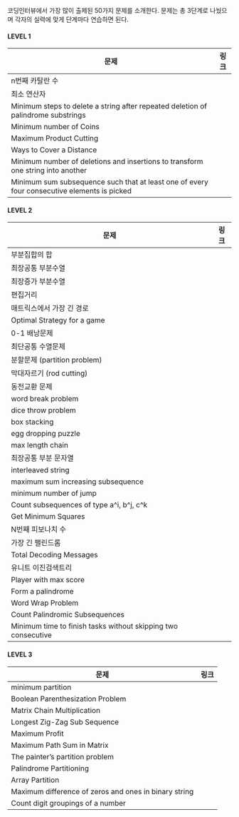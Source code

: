 코딩인터뷰에서 가장 많이 출제된 50가지 문제를 소개한다. 문제는 총 3단계로 나눴으며 각자의 실력에 맞게 단계마다 연습하면 된다.

#### LEVEL 1
| 문제                                                                                        | 링크 |
| ------------------------------------------------------------------------------------------- | ---- |
| n번째 카탈란 수                                                                             |      |
| 최소 연산자                                                                                 |      |
| Minimum steps to delete a string after repeated deletion of palindrome substrings           |      |
| Minimum number of Coins                                                                     |      |
| Maximum Product Cutting                                                                     |      |
| Ways to Cover a Distance                                                                    |      |
| Minimum number of deletions and insertions to transform one string into another             |      |
| Minimum sum subsequence such that at least one of every four consecutive elements is picked |      |


#### LEVEL 2
| 문제                                                          | 링크 |
| ------------------------------------------------------------- | ---- |
| 부분집합의 합                                                 |      |
| 최장공통 부분수열                                             |      |
| 최장증가 부분수열                                             |      |
| 편집거리                                                      |      |
| 매트릭스에서 가장 긴 경로                                        |      |
| Optimal Strategy for a game                                   |      |
| 0-1 배낭문제                                                  |      |
| 최단공통 수열문제                                             |      |
| 분할문제 (partition problem)                                  |      |
| 막대자르기 (rod cutting)                                      |      |
| 동전교환 문제                                          |      |
| word break problem                                            |      |
| dice throw problem                                            |      |
| box stacking                                                  |      |
| egg dropping puzzle                                           |      |
| max length chain                                              |      |
| 최장공통 부분 문자열                                          |      |
| interleaved string                                            |      |
| maximum sum increasing subsequence                            |      |
| minimum number of jump                                        |      |
| Count subsequences of type a^i, b^j, c^k                      |      |
| Get Minimum Squares                                           |      |
| N번째 피보나치 수                                         |      |
| 가장 긴 팰린드롬                                 |      |
| Total Decoding Messages                                       |      |
| 유니트 이진검색트리                                                |      |
| Player with max score                                         |      |
| Form a palindrome                                             |      |
| Word Wrap Problem                                             |      |
| Count Palindromic Subsequences                                |      |
| Minimum time to finish tasks without skipping two consecutive |      |


#### LEVEL 3

| 문제                                                  | 링크 |
| ----------------------------------------------------- | ---- |
| minimum partition                                     |      |
| Boolean Parenthesization Problem                      |      |
| Matrix Chain Multiplication                           |      |
| Longest Zig-Zag Sub Sequence                          |      |
| Maximum Profit                                        |      |
| Maximum Path Sum in Matrix                            |      |
| The painter’s partition problem                       |      |
| Palindrome Partitioning                               |      |
| Array Partition                                       |      |
| Maximum difference of zeros and ones in binary string |      |
| Count digit groupings of a number                     |      |

